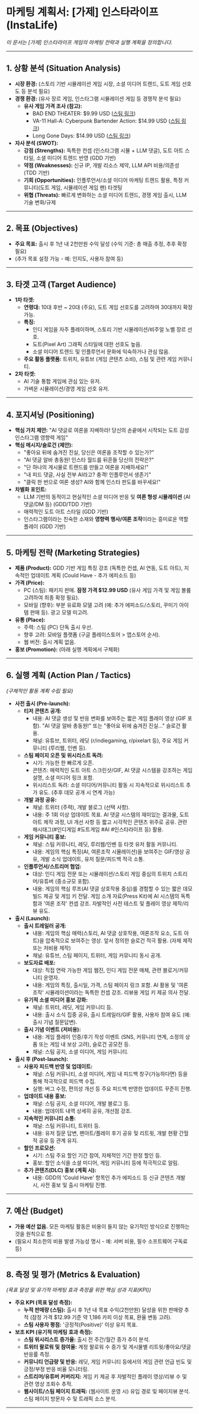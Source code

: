 # 마케팅 계획서: [가제] 인스타라이프 (InstaLife)

_이 문서는 [가제] 인스타라이프 게임의 마케팅 전략과 실행 계획을 정의합니다._

---

## 1. 상황 분석 (Situation Analysis)

- **시장 환경:** (스토리 기반 시뮬레이션 게임 시장, 소셜 미디어 트렌드, 도트 게임 선호도 등 분석 필요)
- **경쟁 환경:** (유사 장르 게임, 인스타그램 시뮬레이션 게임 등 경쟁작 분석 필요)
  - **유사 게임 가격 조사 (참고):**
    - BAD END THEATER: $9.99 USD ([스팀 링크](https://store.steampowered.com/app/1764390/BAD_END_THEATER/))
    - VA-11 Hall-A: Cyberpunk Bartender Action: $14.99 USD ([스팀 링크](https://store.steampowered.com/app/447530/VA11_HallA_Cyberpunk_Bartender_Action/))
    - Long Gone Days: $14.99 USD ([스팀 링크](https://store.steampowered.com/app/510540/Long_Gone_Days/))
- **자사 분석 (SWOT):**
  - **강점 (Strengths):** 독특한 컨셉 (인스타그램 시뮬 + LLM 댓글), 도트 아트 스타일, 소셜 미디어 트렌드 반영 (GDD 기반)
  - **약점 (Weaknesses):** 신규 IP, 개발 리소스 제약, LLM API 비용/의존성 (TDD 기반)
  - **기회 (Opportunities):** 인플루언서/소셜 미디어 마케팅 트렌드 활용, 특정 커뮤니티(도트 게임, 시뮬레이션 게임 팬) 타겟팅
  - **위협 (Threats):** 빠르게 변화하는 소셜 미디어 트렌드, 경쟁 게임 출시, LLM 기술 변화/규제

---

## 2. 목표 (Objectives)

- **주요 목표:** 출시 후 1년 내 2천만원 수익 달성 (수익 기준: 총 매출 추정, 추후 확정 필요)
- (추가 목표 설정 가능 - 예: 인지도, 사용자 참여 등)

---

## 3. 타겟 고객 (Target Audience)

- **1차 타겟:**
  - **연령대:** 10대 후반 ~ 20대 (주요), 도트 게임 선호도를 고려하여 30대까지 확장 가능.
  - **특징:**
    - 인디 게임을 자주 플레이하며, 스토리 기반 시뮬레이션/비주얼 노벨 장르 선호.
    - 도트(Pixel Art) 그래픽 스타일에 대한 선호도 높음.
    - 소셜 미디어 트렌드 및 인플루언서 문화에 익숙하거나 관심 많음.
  - **주요 활동 플랫폼:** 트위치, 유튜브 (게임 콘텐츠 소비), 스팀 및 관련 게임 커뮤니티.
- **2차 타겟:**
  - AI 기술 통합 게임에 관심 있는 유저.
  - 가벼운 시뮬레이션/경영 게임 선호 유저.

---

## 4. 포지셔닝 (Positioning)

- **핵심 가치 제안:** "AI 댓글로 여론을 지배하라! 당신의 손끝에서 시작되는 도트 감성 인스타그램 영향력 게임"
- **핵심 메시지/슬로건 (제안):**
  - "좋아요 뒤에 숨겨진 진실, 당신은 여론을 조작할 수 있는가?"
  - "AI 댓글 알바 총동원! 인스타 월드를 뒤흔들 당신의 전략은?"
  - "단 하나의 게시물로 트렌드를 만들고 여론을 지배하세요!"
  - "내 피드 댓글, 사실 전부 AI라고? 충격! 인플루언서 생존기"
  - "클릭 한 번으로 여론 생성? AI와 함께 인스타 판도를 바꾸세요!"
- **차별화 포인트:**
  - LLM 기반의 동적이고 현실적인 소셜 미디어 반응 및 **여론 형성 시뮬레이션** (AI 댓글/DM 등) (GDD/TDD 기반)
  - 매력적인 도트 아트 스타일 (GDD 기반)
  - 인스타그램이라는 친숙한 소재와 **영향력 행사/여론 조작**이라는 흥미로운 역할 플레이 (GDD 기반)

---

## 5. 마케팅 전략 (Marketing Strategies)

- **제품 (Product):** GDD 기반 게임 특징 강조 (독특한 컨셉, AI 연동, 도트 아트), 지속적인 업데이트 계획 (Could Have - 추가 에피소드 등)
- **가격 (Price):**
  - PC (스팀): 패키지 판매. **잠정 가격 $12.99 USD** (유사 게임 가격 및 게임 볼륨 고려하여 최종 확정 필요).
  - 모바일 (향후): 부분 유료화 모델 고려 (예: 추가 에피소드/스토리, 꾸미기 아이템 판매 등). 광고 모델 미고려.
- **유통 (Place):**
  - 주력: 스팀 (PC) 단독 출시 우선.
  - 향후 고려: 모바일 플랫폼 (구글 플레이스토어 > 앱스토어 순서).
  - 웹 버전: 출시 계획 없음.
- **홍보 (Promotion):** (아래 실행 계획에서 구체화)

---

## 6. 실행 계획 (Action Plan / Tactics)

_(구체적인 활동 계획 수립 필요)_

- **사전 출시 (Pre-launch):**
  - **티저 콘텐츠 공개:**
    - 내용: AI 댓글 생성 및 반응 변화를 보여주는 짧은 게임 플레이 영상 (GIF 포함). "AI 댓글 알바 총동원!" 또는 "좋아요 뒤에 숨겨진 진실..." 슬로건 활용.
    - 채널: 유튜브, 트위터, 레딧 (r/indiegaming, r/pixelart 등), 주요 게임 커뮤니티 (루리웹, 인벤 등).
  - **스팀 페이지 오픈 및 위시리스트 독려:**
    - 시기: 가능한 한 빠르게 오픈.
    - 콘텐츠: 매력적인 도트 아트 스크린샷/GIF, AI 댓글 시스템을 강조하는 게임 설명, 소셜 미디어 링크 포함.
    - 위시리스트 독려: 소셜 미디어/커뮤니티 활동 시 지속적으로 위시리스트 추가 유도. (추후 데모 공개 시 연계 가능)
  - **개발 과정 공유:**
    - 채널: 트위터 (주력), 개발 블로그 (선택 사항).
    - 내용: 주 1회 이상 업데이트 목표. AI 댓글 시스템의 재미있는 결과물, 도트 아트 제작 과정, UI 개선 사항 등 짧고 시각적인 콘텐츠 위주로 공유. 관련 해시태그(#인디게임 #도트게임 #AI #인스타라이프 등) 활용.
  - **게임 커뮤니티 홍보:**
    - 채널: 스팀 커뮤니티, 레딧, 루리웹/인벤 등 타겟 유저 활동 커뮤니티.
    - 내용: 게임의 핵심 특징(AI, 여론조작 시뮬레이션)을 보여주는 GIF/영상 공유, 개발 소식 업데이트, 유저 질문/피드백 적극 소통.
  - **인플루언서/스트리머 협업:**
    - 대상: 인디 게임 전문 또는 시뮬레이션/스토리 게임 중심의 트위치 스트리머/유튜버 (중소규모 포함).
    - 내용: 게임의 핵심 루프(AI 댓글 상호작용 중심)를 경험할 수 있는 짧은 데모 빌드 제공 및 게임 키 전달. 게임 소개 자료(Press Kit)에 AI 시스템의 독특함과 '여론 조작' 컨셉 강조. 자발적인 사전 테스트 및 플레이 영상 제작/리뷰 유도.
- **출시 (Launch):**
  - **출시 트레일러 공개:**
    - 내용: 게임의 핵심 매력(스토리, AI 댓글 상호작용, 여론조작 요소, 도트 아트)을 압축적으로 보여주는 영상. 앞서 정의한 슬로건 적극 활용. (자체 제작 또는 저비용 제작)
    - 채널: 유튜브, 스팀 페이지, 트위터, 게임 커뮤니티 동시 공개.
  - **보도자료 배포:**
    - 대상: 직접 연락 가능한 게임 웹진, 인디 게임 전문 매체, 관련 블로거/커뮤니티 운영자.
    - 내용: 게임의 특징, 출시일, 가격, 스팀 페이지 링크 포함. AI 활용 및 '여론 조작' 시뮬레이션이라는 독특한 컨셉 강조. 리뷰용 게임 키 제공 의사 전달.
  - **유기적 소셜 미디어 홍보 강화:**
    - 채널: 트위터, 레딧, 게임 커뮤니티 등.
    - 내용: 출시 소식 집중 공유, 출시 트레일러/GIF 활용, 사용자 참여 유도 (예: 출시 기념 질문답변).
  - **출시 기념 이벤트 (저비용):**
    - 내용: 게임 플레이 인증/후기 작성 이벤트 (SNS, 커뮤니티 연계, 소정의 상품 또는 게임 내 보상 고려), 슬로건 공모전 등.
    - 채널: 스팀 공지, 소셜 미디어, 게임 커뮤니티.
- **출시 후 (Post-launch):**
  - **사용자 피드백 반영 및 업데이트:**
    - 채널: 스팀 커뮤니티, 소셜 미디어, 게임 내 피드백 창구(가능하다면) 등을 통해 적극적으로 피드백 수집.
    - 실행: 버그 수정, 편의성 개선 등 주요 피드백 반영한 업데이트 꾸준히 진행.
  - **업데이트 내용 홍보:**
    - 채널: 스팀 공지, 소셜 미디어, 개발 블로그 등.
    - 내용: 업데이트 내역 상세히 공유, 개선점 강조.
  - **지속적인 커뮤니티 소통:**
    - 채널: 스팀 커뮤니티, 트위터 등.
    - 내용: 유저 질문 답변, 팬아트/플레이 후기 공유 및 리트윗, 개발 현황 간헐적 공유 등 관계 유지.
  - **할인 프로모션:**
    - 시기: 스팀 주요 할인 기간 참여, 자체적인 기간 한정 할인 등.
    - 홍보: 할인 소식을 소셜 미디어, 게임 커뮤니티 등에 적극적으로 알림.
  - **추가 콘텐츠(DLC) 홍보 (계획 시):**
    - 내용: GDD의 'Could Have' 항목인 추가 에피소드 등 신규 콘텐츠 개발 시, 사전 홍보 및 출시 마케팅 진행.

---

## 7. 예산 (Budget)

- **가용 예산 없음.** 모든 마케팅 활동은 비용이 들지 않는 유기적인 방식으로 진행하는 것을 원칙으로 함.
- (필요시 최소한의 비용 발생 가능성 명시 - 예: 서버 비용, 필수 소프트웨어 구독료 등)

---

## 8. 측정 및 평가 (Metrics & Evaluation)

_(목표 달성 및 유기적 마케팅 효과 측정을 위한 핵심 성과 지표(KPI))_

- **주요 KPI (목표 달성 측정):**
  - **누적 판매량 (스팀):** 출시 후 1년 내 목표 수익(2천만원) 달성을 위한 판매량 추적 (잠정 가격 $12.99 기준 약 1,186 카피 이상 목표, 환율 변동 고려).
  - **스팀 사용자 평점:** '긍정적(Positive)' 이상 유지 목표.
- **보조 KPI (유기적 마케팅 효과 측정):**
  - **스팀 위시리스트 증가율:** 출시 전 주간/월간 증가 추이 분석.
  - **트위터 팔로워 및 참여율:** 계정 팔로워 수 증가 및 게시물별 리트윗/좋아요/댓글 반응률 측정.
  - **커뮤니티 언급량 및 반응:** 레딧, 게임 커뮤니티 등에서의 게임 관련 언급 빈도 및 긍정/부정 반응 비율 모니터링.
  - **스트리머/유튜버 커버리지:** 게임 키 제공 후 자발적인 플레이 영상/리뷰 수 및 관련 영상 조회수 추적.
  - **웹사이트/스팀 페이지 트래픽:** (웹사이트 운영 시) 유입 경로 및 페이지뷰 분석. 스팀 페이지 방문자 수 및 트래픽 소스 분석.

---
